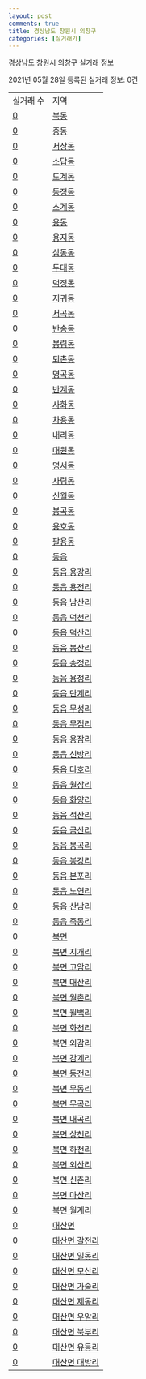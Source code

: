 ```yaml
---
layout: post
comments: true
title: 경상남도 창원시 의창구
categories: [실거래가]
---
```


경상남도 창원시 의창구 실거래 정보

2021년 05월 28일 등록된 실거래 정보: 0건


<table>
  <tr>
    <td>실거래 수</td>
    <td>지역</td>
  </tr>

  
  <tr>
    <td><a href="4812110100.html">0</a></td>
    <td><a href="4812110100.html">북동</a></td>
  </tr>
    

  <tr>
    <td><a href="4812110200.html">0</a></td>
    <td><a href="4812110200.html">중동</a></td>
  </tr>
    

  <tr>
    <td><a href="4812110300.html">0</a></td>
    <td><a href="4812110300.html">서상동</a></td>
  </tr>
    

  <tr>
    <td><a href="4812110400.html">0</a></td>
    <td><a href="4812110400.html">소답동</a></td>
  </tr>
    

  <tr>
    <td><a href="4812110500.html">0</a></td>
    <td><a href="4812110500.html">도계동</a></td>
  </tr>
    

  <tr>
    <td><a href="4812110600.html">0</a></td>
    <td><a href="4812110600.html">동정동</a></td>
  </tr>
    

  <tr>
    <td><a href="4812110700.html">0</a></td>
    <td><a href="4812110700.html">소계동</a></td>
  </tr>
    

  <tr>
    <td><a href="4812110800.html">0</a></td>
    <td><a href="4812110800.html">용동</a></td>
  </tr>
    

  <tr>
    <td><a href="4812110900.html">0</a></td>
    <td><a href="4812110900.html">용지동</a></td>
  </tr>
    

  <tr>
    <td><a href="4812111000.html">0</a></td>
    <td><a href="4812111000.html">삼동동</a></td>
  </tr>
    

  <tr>
    <td><a href="4812111100.html">0</a></td>
    <td><a href="4812111100.html">두대동</a></td>
  </tr>
    

  <tr>
    <td><a href="4812111200.html">0</a></td>
    <td><a href="4812111200.html">덕정동</a></td>
  </tr>
    

  <tr>
    <td><a href="4812111300.html">0</a></td>
    <td><a href="4812111300.html">지귀동</a></td>
  </tr>
    

  <tr>
    <td><a href="4812111400.html">0</a></td>
    <td><a href="4812111400.html">서곡동</a></td>
  </tr>
    

  <tr>
    <td><a href="4812111500.html">0</a></td>
    <td><a href="4812111500.html">반송동</a></td>
  </tr>
    

  <tr>
    <td><a href="4812111600.html">0</a></td>
    <td><a href="4812111600.html">봉림동</a></td>
  </tr>
    

  <tr>
    <td><a href="4812111700.html">0</a></td>
    <td><a href="4812111700.html">퇴촌동</a></td>
  </tr>
    

  <tr>
    <td><a href="4812111800.html">0</a></td>
    <td><a href="4812111800.html">명곡동</a></td>
  </tr>
    

  <tr>
    <td><a href="4812111900.html">0</a></td>
    <td><a href="4812111900.html">반계동</a></td>
  </tr>
    

  <tr>
    <td><a href="4812112000.html">0</a></td>
    <td><a href="4812112000.html">사화동</a></td>
  </tr>
    

  <tr>
    <td><a href="4812112100.html">0</a></td>
    <td><a href="4812112100.html">차용동</a></td>
  </tr>
    

  <tr>
    <td><a href="4812112200.html">0</a></td>
    <td><a href="4812112200.html">내리동</a></td>
  </tr>
    

  <tr>
    <td><a href="4812112300.html">0</a></td>
    <td><a href="4812112300.html">대원동</a></td>
  </tr>
    

  <tr>
    <td><a href="4812112400.html">0</a></td>
    <td><a href="4812112400.html">명서동</a></td>
  </tr>
    

  <tr>
    <td><a href="4812112500.html">0</a></td>
    <td><a href="4812112500.html">사림동</a></td>
  </tr>
    

  <tr>
    <td><a href="4812112600.html">0</a></td>
    <td><a href="4812112600.html">신월동</a></td>
  </tr>
    

  <tr>
    <td><a href="4812112700.html">0</a></td>
    <td><a href="4812112700.html">봉곡동</a></td>
  </tr>
    

  <tr>
    <td><a href="4812112800.html">0</a></td>
    <td><a href="4812112800.html">용호동</a></td>
  </tr>
    

  <tr>
    <td><a href="4812112900.html">0</a></td>
    <td><a href="4812112900.html">팔용동</a></td>
  </tr>
    

  <tr>
    <td><a href="4812125000.html">0</a></td>
    <td><a href="4812125000.html">동읍</a></td>
  </tr>
    

  <tr>
    <td><a href="4812125021.html">0</a></td>
    <td><a href="4812125021.html">동읍 용강리</a></td>
  </tr>
    

  <tr>
    <td><a href="4812125022.html">0</a></td>
    <td><a href="4812125022.html">동읍 용전리</a></td>
  </tr>
    

  <tr>
    <td><a href="4812125023.html">0</a></td>
    <td><a href="4812125023.html">동읍 남산리</a></td>
  </tr>
    

  <tr>
    <td><a href="4812125024.html">0</a></td>
    <td><a href="4812125024.html">동읍 덕천리</a></td>
  </tr>
    

  <tr>
    <td><a href="4812125025.html">0</a></td>
    <td><a href="4812125025.html">동읍 덕산리</a></td>
  </tr>
    

  <tr>
    <td><a href="4812125026.html">0</a></td>
    <td><a href="4812125026.html">동읍 봉산리</a></td>
  </tr>
    

  <tr>
    <td><a href="4812125027.html">0</a></td>
    <td><a href="4812125027.html">동읍 송정리</a></td>
  </tr>
    

  <tr>
    <td><a href="4812125028.html">0</a></td>
    <td><a href="4812125028.html">동읍 용정리</a></td>
  </tr>
    

  <tr>
    <td><a href="4812125029.html">0</a></td>
    <td><a href="4812125029.html">동읍 단계리</a></td>
  </tr>
    

  <tr>
    <td><a href="4812125030.html">0</a></td>
    <td><a href="4812125030.html">동읍 무성리</a></td>
  </tr>
    

  <tr>
    <td><a href="4812125031.html">0</a></td>
    <td><a href="4812125031.html">동읍 무점리</a></td>
  </tr>
    

  <tr>
    <td><a href="4812125032.html">0</a></td>
    <td><a href="4812125032.html">동읍 용잠리</a></td>
  </tr>
    

  <tr>
    <td><a href="4812125033.html">0</a></td>
    <td><a href="4812125033.html">동읍 신방리</a></td>
  </tr>
    

  <tr>
    <td><a href="4812125034.html">0</a></td>
    <td><a href="4812125034.html">동읍 다호리</a></td>
  </tr>
    

  <tr>
    <td><a href="4812125035.html">0</a></td>
    <td><a href="4812125035.html">동읍 월잠리</a></td>
  </tr>
    

  <tr>
    <td><a href="4812125036.html">0</a></td>
    <td><a href="4812125036.html">동읍 화양리</a></td>
  </tr>
    

  <tr>
    <td><a href="4812125037.html">0</a></td>
    <td><a href="4812125037.html">동읍 석산리</a></td>
  </tr>
    

  <tr>
    <td><a href="4812125038.html">0</a></td>
    <td><a href="4812125038.html">동읍 금산리</a></td>
  </tr>
    

  <tr>
    <td><a href="4812125039.html">0</a></td>
    <td><a href="4812125039.html">동읍 봉곡리</a></td>
  </tr>
    

  <tr>
    <td><a href="4812125040.html">0</a></td>
    <td><a href="4812125040.html">동읍 봉강리</a></td>
  </tr>
    

  <tr>
    <td><a href="4812125041.html">0</a></td>
    <td><a href="4812125041.html">동읍 본포리</a></td>
  </tr>
    

  <tr>
    <td><a href="4812125042.html">0</a></td>
    <td><a href="4812125042.html">동읍 노연리</a></td>
  </tr>
    

  <tr>
    <td><a href="4812125043.html">0</a></td>
    <td><a href="4812125043.html">동읍 산남리</a></td>
  </tr>
    

  <tr>
    <td><a href="4812125044.html">0</a></td>
    <td><a href="4812125044.html">동읍 죽동리</a></td>
  </tr>
    

  <tr>
    <td><a href="4812131000.html">0</a></td>
    <td><a href="4812131000.html">북면</a></td>
  </tr>
    

  <tr>
    <td><a href="4812131021.html">0</a></td>
    <td><a href="4812131021.html">북면 지개리</a></td>
  </tr>
    

  <tr>
    <td><a href="4812131022.html">0</a></td>
    <td><a href="4812131022.html">북면 고암리</a></td>
  </tr>
    

  <tr>
    <td><a href="4812131023.html">0</a></td>
    <td><a href="4812131023.html">북면 대산리</a></td>
  </tr>
    

  <tr>
    <td><a href="4812131024.html">0</a></td>
    <td><a href="4812131024.html">북면 월촌리</a></td>
  </tr>
    

  <tr>
    <td><a href="4812131025.html">0</a></td>
    <td><a href="4812131025.html">북면 월백리</a></td>
  </tr>
    

  <tr>
    <td><a href="4812131026.html">0</a></td>
    <td><a href="4812131026.html">북면 화천리</a></td>
  </tr>
    

  <tr>
    <td><a href="4812131027.html">0</a></td>
    <td><a href="4812131027.html">북면 외감리</a></td>
  </tr>
    

  <tr>
    <td><a href="4812131028.html">0</a></td>
    <td><a href="4812131028.html">북면 감계리</a></td>
  </tr>
    

  <tr>
    <td><a href="4812131029.html">0</a></td>
    <td><a href="4812131029.html">북면 동전리</a></td>
  </tr>
    

  <tr>
    <td><a href="4812131030.html">0</a></td>
    <td><a href="4812131030.html">북면 무동리</a></td>
  </tr>
    

  <tr>
    <td><a href="4812131031.html">0</a></td>
    <td><a href="4812131031.html">북면 무곡리</a></td>
  </tr>
    

  <tr>
    <td><a href="4812131032.html">0</a></td>
    <td><a href="4812131032.html">북면 내곡리</a></td>
  </tr>
    

  <tr>
    <td><a href="4812131033.html">0</a></td>
    <td><a href="4812131033.html">북면 상천리</a></td>
  </tr>
    

  <tr>
    <td><a href="4812131034.html">0</a></td>
    <td><a href="4812131034.html">북면 하천리</a></td>
  </tr>
    

  <tr>
    <td><a href="4812131035.html">0</a></td>
    <td><a href="4812131035.html">북면 외산리</a></td>
  </tr>
    

  <tr>
    <td><a href="4812131036.html">0</a></td>
    <td><a href="4812131036.html">북면 신촌리</a></td>
  </tr>
    

  <tr>
    <td><a href="4812131037.html">0</a></td>
    <td><a href="4812131037.html">북면 마산리</a></td>
  </tr>
    

  <tr>
    <td><a href="4812131038.html">0</a></td>
    <td><a href="4812131038.html">북면 월계리</a></td>
  </tr>
    

  <tr>
    <td><a href="4812132000.html">0</a></td>
    <td><a href="4812132000.html">대산면</a></td>
  </tr>
    

  <tr>
    <td><a href="4812132021.html">0</a></td>
    <td><a href="4812132021.html">대산면 갈전리</a></td>
  </tr>
    

  <tr>
    <td><a href="4812132022.html">0</a></td>
    <td><a href="4812132022.html">대산면 일동리</a></td>
  </tr>
    

  <tr>
    <td><a href="4812132023.html">0</a></td>
    <td><a href="4812132023.html">대산면 모산리</a></td>
  </tr>
    

  <tr>
    <td><a href="4812132024.html">0</a></td>
    <td><a href="4812132024.html">대산면 가술리</a></td>
  </tr>
    

  <tr>
    <td><a href="4812132025.html">0</a></td>
    <td><a href="4812132025.html">대산면 제동리</a></td>
  </tr>
    

  <tr>
    <td><a href="4812132026.html">0</a></td>
    <td><a href="4812132026.html">대산면 우암리</a></td>
  </tr>
    

  <tr>
    <td><a href="4812132027.html">0</a></td>
    <td><a href="4812132027.html">대산면 북부리</a></td>
  </tr>
    

  <tr>
    <td><a href="4812132028.html">0</a></td>
    <td><a href="4812132028.html">대산면 유등리</a></td>
  </tr>
    

  <tr>
    <td><a href="4812132029.html">0</a></td>
    <td><a href="4812132029.html">대산면 대방리</a></td>
  </tr>
    


</table>
    